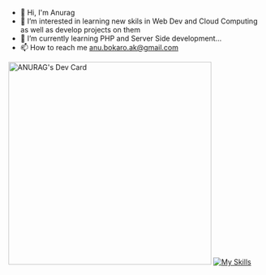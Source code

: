 - 👋 Hi, I'm Anurag
- 👀 I’m interested in learning new skils in Web Dev and Cloud Computing as well as develop projects on them
- 🌱 I’m currently learning  PHP and Server Side development...
- 📫 How to reach me anu.bokaro.ak@gmail.com

<!---
killcoder26/killcoder26 is a ✨ special ✨ repository because its `README.md` (this file) appears on your GitHub profile.
You can click the Preview link to take a look at your changes.
--->
<a href="https://app.daily.dev/killcoder26"><img src="https://api.daily.dev/devcards/4b915e40052b4efe9c21af8cc3808a88.png?r=evu" width="400" alt="ANURAG's Dev Card"/></a>
[![My Skills](https://skillicons.dev/icons?i=js,html,css,js,react)](https://skillicons.dev)

